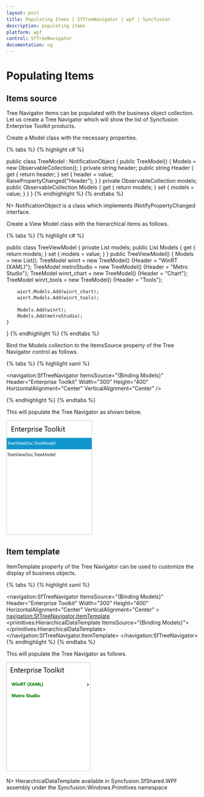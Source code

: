 ```yaml
---
layout: post
title: Populating Items | SfTreeNavigator | wpf | Syncfusion
description: populating items 
platform: wpf
control: SfTreeNavigator 
documentation: ug
---
```


# Populating Items 

## Items source 

Tree Navigator items can be populated with the business object collection. Let us create a Tree Navigator which will show the list of Syncfusion Enterprise Toolkit products.  

Create a Model class with the necessary properties. 

{% tabs %}
{% highlight c# %}

public class TreeModel : NotificationObject
{
    public TreeModel()
    {
        Models = new ObservableCollection<TreeModel>();
    }
    private string header;
    public string Header
    {
        get { return header; }
        set
        {
            header = value;
            RaisePropertyChanged("Header");
        }
    }
    private ObservableCollection<TreeModel> models;
    public ObservableCollection<TreeModel> Models
    {
        get { return models; }
        set { models = value; }
    }
}
{% endhighlight %}
{% endtabs %}

N> NotificationObject is a class which implements INotifyPropertyChanged interface.


Create a View Model class with the hierarchical items as follows.  

{% tabs %}
{% highlight c# %}

public class TreeViewModel 
{
    private List<TreeModel> models;
    public List<TreeModel> Models
    {
        get { return models; }
        set { models = value; }
    }
    public TreeViewModel()
    {
        Models = new List<TreeModel>();
        TreeModel winrt = new TreeModel() {Header = "WinRT (XAML)"};
        TreeModel metroStudio = new TreeModel() {Header = "Metro Studio"};
        TreeModel winrt_chart = new TreeModel() {Header = "Chart"};
        TreeModel winrt_tools = new TreeModel() {Header = "Tools"};

        winrt.Models.Add(winrt_chart);
        winrt.Models.Add(winrt_tools);

        Models.Add(winrt);
        Models.Add(metroStudio);
    }
}
{% endhighlight %}
{% endtabs %}

 Bind the Models collection to the ItemsSource property of the Tree Navigator control as follows. 

{% tabs %}
{% highlight xaml %}

<navigation:SfTreeNavigator ItemsSource="{Binding Models}"  
                            Header="Enterprise Toolkit"
                            Width="300" Height="400"
                            HorizontalAlignment="Center"
                            VerticalAlignment="Center" />

{% endhighlight %}
{% endtabs %}

 This will populate the Tree Navigator as shown below. 

![](Populating-Items_images/Populating-Items_img1.png)

## Item template 

ItemTemplate property of the Tree Navigator can be used to customize the display of business objects. 

{% tabs %}
{% highlight xaml %}

<navigation:SfTreeNavigator ItemsSource="{Binding Models}"  
                                    Header="Enterprise Toolkit"
                                    Width="300" Height="400"
                                    HorizontalAlignment="Center"
                                    VerticalAlignment="Center"
                                    >
<navigation:SfTreeNavigator.ItemTemplate>
<primitives:HierarchicalDataTemplate ItemsSource="{Binding Models}">
<StackPanel Orientation="Horizontal">
<TextBlock Text="{Binding Header}" 
        Foreground="Green" FontWeight="Bold" 
        VerticalAlignment="Center" Margin="18 0 0 0"/>
</StackPanel>
</primitives:HierarchicalDataTemplate>
</navigation:SfTreeNavigator.ItemTemplate>
</navigation:SfTreeNavigator>
{% endhighlight %}
{% endtabs %}

This will populate the Tree Navigator as follows.

![3](Populating-Items_images/Populating-Items_img2.png)

N> HierarchicalDataTemplate available in Syncfusion.SfShared.WPF assembly under the Syncfusion.Windows.Primitives namespace
